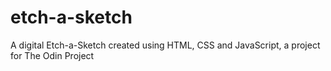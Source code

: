 # etch-a-sketch
A digital Etch-a-Sketch created using HTML, CSS and JavaScript, a project for The Odin Project

